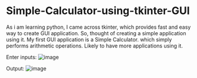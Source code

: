 # Simple-Calculator-using-tkinter-GUI
As i am learning python, I came across tkinter, which provides fast and easy way to create GUI application. So, thought of creating a simple application using it. My first GUI application is a Simple Calculator. which simply performs arithmetic operations. Likely to have more applications using it.

Enter inputs:
![image](https://user-images.githubusercontent.com/126411621/229372016-4e159f16-9f02-4e23-976d-d79602ff1e9d.png)




Output:
![image](https://user-images.githubusercontent.com/126411621/229372058-a4e9cc37-a30c-4433-a5bc-509e26e5a8d5.png)

